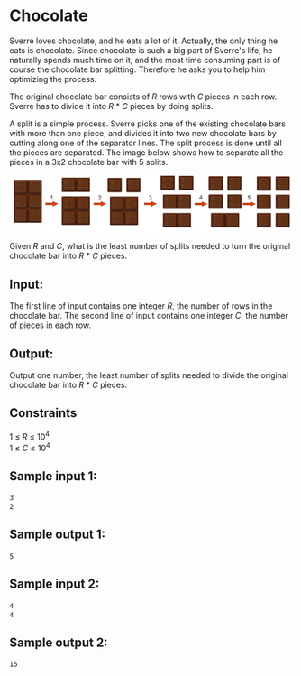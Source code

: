 # Chocolate
Sverre loves chocolate, and he eats a lot of it. 
Actually, the only thing he eats is chocolate.
Since chocolate is such a big
part of Sverre's life, he naturally spends much time on it, and the most time
consuming part is of course the chocolate bar splitting.
Therefore he asks you to help him optimizing the process.

The original chocolate bar consists of _R_ rows with _C_ pieces in each row.
Sverre has to divide it into _R_ * _C_ pieces by doing splits. 

A split is a simple process.
Sverre picks one of the existing chocolate bars
with more than one piece, and divides it into two new chocolate bars by cutting
along one of the separator lines. 
The split process is done until all the pieces are separated.
The image below  shows how to separate all the pieces in a 3x2 chocolate bar with 5 splits.

![](../images/chocolate.png)

Given _R_ and _C_, what is the least number of splits needed to turn the
original chocolate bar into _R_ * _C_ pieces.


## Input:
The first line of input contains one integer _R_, the number of rows in the chocolate bar.
The second line of input contains one integer _C_, the number of pieces in each row.

## Output:
Output one number, the least number of splits needed to divide the original chocolate bar into _R_ * _C_ pieces.

## Constraints
1 &le; _R_ &le; 10<sup>4</sup>  
1 &le; _C_ &le; 10<sup>4</sup>

## Sample input 1:
```
3
2
```

## Sample output 1:
```
5
```


## Sample input 2:
```
4
4
```

## Sample output 2:
```
15
```

